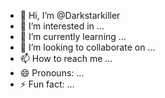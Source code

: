 - 👋 Hi, I’m @Darkstarkiller
- 👀 I’m interested in ...
- 🌱 I’m currently learning ...
- 💞️ I’m looking to collaborate on ...
- 📫 How to reach me ...
- 😄 Pronouns: ...
- ⚡ Fun fact: ...

<!---
Darkstarkiller/Darkstarkiller is a ✨ special ✨ repository because its `README.md` (this file) appears on your GitHub profile.
You can click the Preview link to take a look at your changes.
--->

